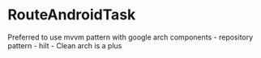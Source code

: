 # RouteAndroidTask
Preferred to use mvvm pattern with google arch components - repository pattern - hilt - Clean arch is a plus
